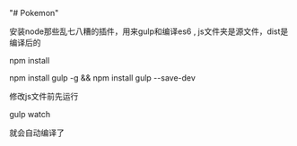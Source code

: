"# Pokemon" 
<p>安装node那些乱七八糟的插件，用来gulp和编译es6  , js文件夹是源文件，dist是编译后的</p>
<p > npm install </p>
<p>npm install gulp -g && npm install gulp --save-dev</p>
<p>修改js文件前先运行</p>
 <p>gulp watch</p>
 <p style='margin-bottom:15px'>就会自动编译了</p>
 

